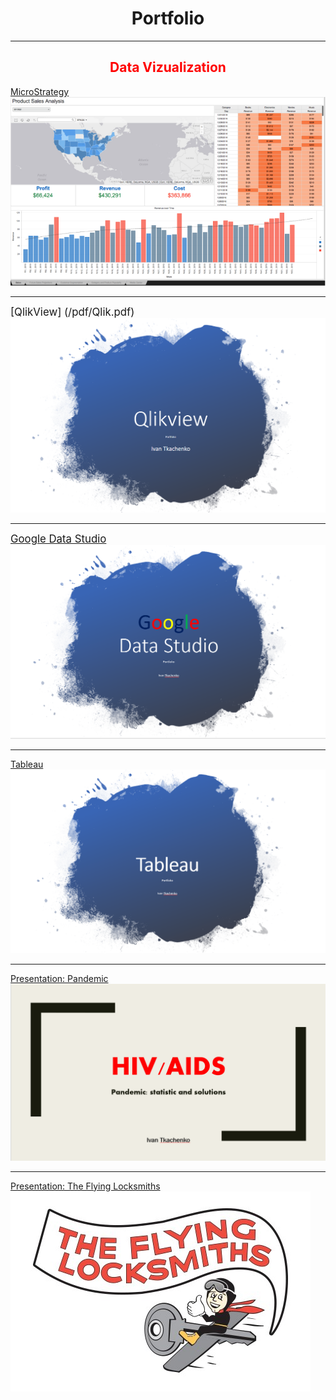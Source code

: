 <h1 style="text-align: center;"><span style="color= blue;"><strong>Portfolio</strong></span></h1>

---
<h2 style="text-align: center;"><span style="color: red;"><strong>Data Vizualization</strong></span></h2>


[MicroStrategy](/sample_page)
<img src="images/Micro.PNG"/>

---
<span style="font-size:120%">[QlikView] (/pdf/Qlik.pdf)</span>
<img src="images/Qlik.PNG"/>

---
<span style="font-size:120%">[Google Data Studio](/pdf/Google1.pdf)</span>
<img src="images/Google.PNG"/>

---
[Tableau](/pdf/Tableau.pdf)
<img src="images/Tab.PNG"/>

---
[Presentation: Pandemic](/pdf/Pan.pdf)
<img src="images/HIV.PNG"/>

---
[Presentation: The Flying Locksmiths](/pdf/Lock.pdf)
<img src="images/Lock2.png"/>








